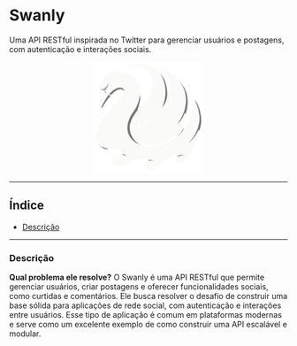 # **Swanly**
Uma API RESTful inspirada no Twitter para gerenciar usuários e postagens, com autenticação e interações sociais.
<p align="center">
  <img src="./src/assets/images/logo.png" alt="Logo do Projeto" width="200px">
</p>

---

## **Índice**

- [Descrição](#descrição)

---

### **Descrição**

**Qual problema ele resolve?** O Swanly é uma API RESTful que permite gerenciar usuários, criar postagens e oferecer funcionalidades sociais, como curtidas e comentários. Ele busca resolver o desafio de construir uma base sólida para aplicações de rede social, com autenticação e interações entre usuários. Esse tipo de aplicação é comum em plataformas modernas e serve como um excelente exemplo de como construir uma API escalável e modular.
